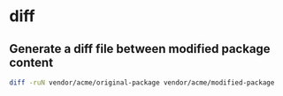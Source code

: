 # diff

## Generate a diff file between modified package content

```sh
diff -ruN vendor/acme/original-package vendor/acme/modified-package
```